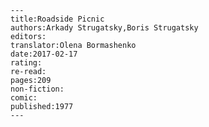 
    ---
    title:Roadside Picnic
    authors:Arkady Strugatsky,Boris Strugatsky
    editors:
    translator:Olena Bormashenko
    date:2017-02-17
    rating:
    re-read:
    pages:209
    non-fiction:
    comic:
    published:1977
    ---

    